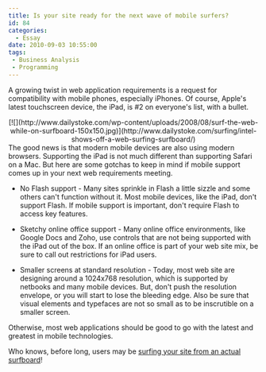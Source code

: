 ```yaml
---
title: Is your site ready for the next wave of mobile surfers?
id: 84
categories:
  - Essay
date: 2010-09-03 10:55:00
tags:
 - Business Analysis
 - Programming
---
```


A growing twist in web application requirements is a request for compatibility with mobile phones, especially iPhones. Of course, Apple's latest touchscreen device, the iPad, is #2 on everyone's list, with a bullet.
<div class="separator" style="clear:both;text-align:center;">[![](http://www.dailystoke.com/wp-content/uploads/2008/08/surf-the-web-while-on-surfboard-150x150.jpg)](http://www.dailystoke.com/surfing/intel-shows-off-a-web-surfing-surfboard/)</div>
The good news is that modern mobile devices are also using modern browsers. Supporting the iPad is not much different than supporting Safari on a Mac. But here are some gotchas to keep in mind if mobile support comes up in your next web requirements meeting.

* No Flash support - Many sites sprinkle in Flash a little sizzle and some others can't function without it. Most mobile devices, like the iPad, don't support Flash. If mobile support is important, don't require Flash to access key features.

* Sketchy online office support - Many online office environments, like Google Docs and Zoho, use controls that are not being supported with the iPad out of the box. If an online office is part of your web site mix, be sure to call out restrictions for iPad users.

* Smaller screens at standard resolution - Today, most web site are designing around a 1024x768 resolution, which is supported by netbooks and many mobile devices. But, don't push the resolution envelope, or you will start to lose the bleeding edge. Also be sure that visual elements and typefaces are not so small as to be inscrutible on a smaller screen.

Otherwise, most web applications should be good to go with the latest and greatest in mobile technologies.

Who knows, before long, users may be [surfing your site from an actual surfboard](http://www.dailystoke.com/surfing/intel-shows-off-a-web-surfing-surfboard/)!